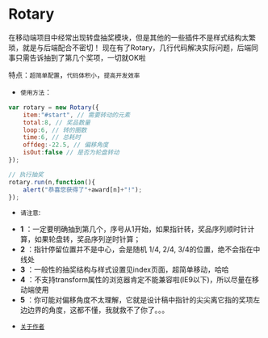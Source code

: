 # Rotary
在移动端项目中经常出现转盘抽奖模块，但是其他的一些插件不是样式结构太繁琐，就是与后端配合不密切！
现在有了Rotary，几行代码解决实际问题，后端同事只需告诉抽到了第几个奖项，一切就OK啦

特点：`超简单配置`，`代码体积小`，`提高开发效率`

* `使用方法`：

```javascript
var rotary = new Rotary({
	item:"#start", // 需要转动的元素
	total:8, // 奖品数量
	loop:6, // 转的圈数
	time:6, // 总耗时
	offdeg:-22.5, // 偏移角度
	isOut:false // 是否为轮盘转动
});

// 执行抽奖
rotary.run(n,function(){
	alert("恭喜您获得了"+award[n]+"!");
});

```
* `请注意`:

- **1** ：一定要明确抽到第几个，序号从1开始，如果指针转，奖品序列顺时针计算，如果轮盘转，奖品序列逆时针算；
- **2** ：指针停留位置并不是中心，会是随机 1/4, 2/4, 3/4的位置，绝不会指在中线处
- **3** ：一般性的抽奖结构与样式设置见index页面，超简单移动，哈哈
- **4** ：不支持transform属性的浏览器肯定不能兼容啦(IE9以下)，所以尽量在移动端使用
- **5** ：你可能对偏移角度不太理解，它就是设计稿中指针的尖尖离它指的奖项左边边界的角度，这都不懂，我就救不了你了。。。

* [`关于作者`](http://www.douchaoyang.com)
